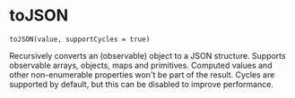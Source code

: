 # toJSON

`toJSON(value, supportCycles = true)`
 
Recursively converts an (observable) object to a JSON structure.
Supports observable arrays, objects, maps and primitives.
Computed values and other non-enumerable properties won't be part of the result.
Cycles are supported by default, but this can be disabled to improve performance.